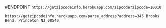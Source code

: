 #ENDPOINT
`https://getzipcodeinfo.herokuapp.com/zipcode?zipcode=10010`

`https://getzipcodeinfo.herokuapp.com/parse_address?address=345 Brooks Bend, Princeton NJ 08540`
